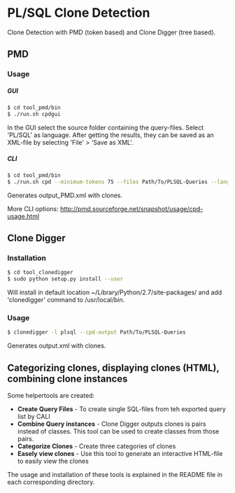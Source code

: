 # PL/SQL Clone Detection
Clone Detection with PMD (token based) and Clone Digger (tree based).


## PMD
### Usage
##### GUI

```sh
$ cd tool_pmd/bin
$ ./run.sh cpdgui
```
In the GUI select the source folder containing the query-files. Select 'PL/SQL' as language. After getting the results, they can be saved as an XML-file by selecting 'File' > 'Save as XML'. 

##### CLI

```sh
$ cd tool_pmd/bin
$ ./run.sh cpd --minimum-tokens 75 --files Path/To/PLSQL-Queries --language plsql --format xml > output_PMD.xml
```
Generates output_PMD.xml with clones. 

More CLI options: http://pmd.sourceforge.net/snapshot/usage/cpd-usage.html


## Clone Digger
### Installation
```sh
$ cd tool_clonedigger
$ sudo python setup.py install --user 
```

Will install in default location ~/Library/Python/2.7/site-packages/ and add 'clonedigger' command to /usr/local/bin.

### Usage
```sh
$ clonedigger -l plsql --cpd-output Path/To/PLSQL-Queries
```
Generates output.xml with clones. 


## Categorizing clones, displaying clones (HTML), combining clone instances
Some helpertools are created:
* **Create Query Files** - To create single SQL-files from teh exported query list by CALI 
* **Combine Query instances** - Clone Digger outputs clones is pairs instead of classes. This tool can be used to create classes from those pairs.
* **Categorize Clones** - Create three categories of clones
* **Easely view clones** - Use this tool to generate an interactive HTML-file to easily view the clones

The usage and installation of these tools is explained in the README file in each corresponding directory.